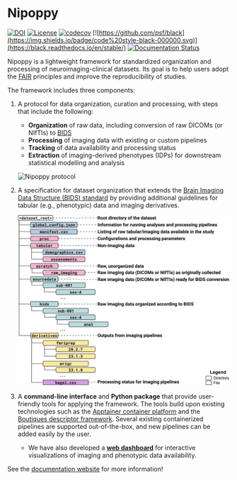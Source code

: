 # Nipoppy

[![DOI](https://zenodo.org/badge/DOI/10.5281/zenodo.8084759.svg)](https://doi.org/10.5281/zenodo.8084759)
[![License](https://img.shields.io/badge/license-MIT-blue.svg)](https://opensource.org/license/mit)
[![codecov](https://codecov.io/gh/neurodatascience/nipoppy/graph/badge.svg?token=SN38ITRO4M)](https://codecov.io/gh/neurodatascience/nipoppy)
[![https://github.com/psf/black](https://img.shields.io/badge/code%20style-black-000000.svg)](https://black.readthedocs.io/en/stable/)
[![Documentation Status](https://readthedocs.org/projects/nipoppy/badge/?version=latest)](https://nipoppy.readthedocs.io/en/latest/?badge=latest)

Nipoppy is a lightweight framework for standardized organization and processing of neuroimaging-clinical datasets. Its goal is to help users adopt the
[FAIR](https://www.go-fair.org/fair-principles/) principles
and improve the reproducibility of studies.

The framework includes three components:

1. A protocol for data organization, curation and processing, with steps that include the following:
    - **Organization** of raw data, including conversion of raw DICOMs (or NIfTIs) to [BIDS](https://bids.neuroimaging.io/)
    - **Processing** of imaging data with existing or custom pipelines
    - **Tracking** of data availability and processing status
    - **Extraction** of imaging-derived phenotypes (IDPs) for downstream statistical modelling and analysis

    ![Nipoppy protocol](nipoppy_cli/docs/source/_static/img/nipoppy_protocol.jpg)

2. A specification for dataset organization that extends the [Brain Imaging Data Structure (BIDS) standard](https://bids.neuroimaging.io/) by providing additional guidelines for tabular (e.g., phenotypic) data and imaging derivatives.

    ![Nipoppy specification](nipoppy_cli/docs/source/_static/img/nipoppy_specification.jpg)

3. A **command-line interface** and **Python package** that provide user-friendly tools for applying the framework. The tools build upon existing technologies such as the [Apptainer container platform](https://apptainer.org/) and the [Boutiques descriptor framework](https://boutiques.github.io/). Several existing containerized pipelines are supported out-of-the-box, and new pipelines can be added easily by the user.
    - We have also developed a [**web dashboard**](https://digest.neurobagel.org) for interactive visualizations of imaging and phenotypic data availability.

See the [documentation website](https://neurobagel.org/nipoppy/overview/) for more information!
